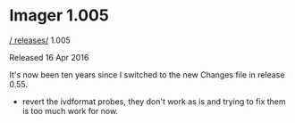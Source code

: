 # Imager 1.005

[ / ](..) [releases/](./) 1.005

Released 16 Apr 2016

It's now been ten years since I switched to the new Changes file in release 0.55.

- revert the ivdformat probes, they don't work as is and trying to fix them is too much work for now.